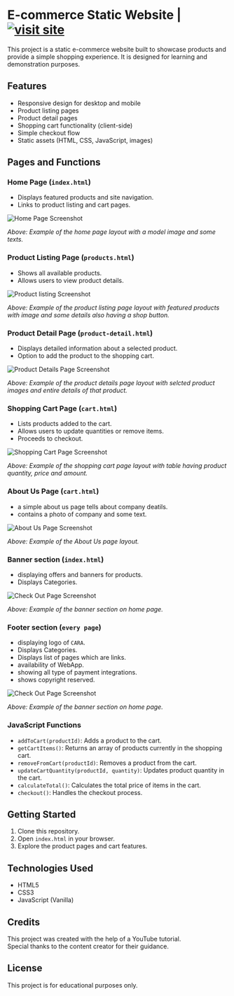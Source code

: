 # E-commerce Static Website | [![visit site](https://media.istockphoto.com/id/1160281298/vector/external-link-icon-arrow-showing-leaving-the-app-to-visit-an-external-website.jpg?s=612x612&w=0&k=20&c=nQuIvbt64rAAse8vMf0K41Mj_sN7hWgDLS1Zfv5GQcE=)](https://sach01in.github.io/E-commerce-static-website/)


This project is a static e-commerce website built to showcase products and provide a simple shopping experience. It is designed for learning and demonstration purposes.

## Features

- Responsive design for desktop and mobile
- Product listing pages
- Product detail pages
- Shopping cart functionality (client-side)
- Simple checkout flow
- Static assets (HTML, CSS, JavaScript, images)

## Pages and Functions

### Home Page (`index.html`)
- Displays featured products and site navigation.
- Links to product listing and cart pages.

![Home Page Screenshot](./img/website%20pages/home.png)

*Above: Example of the home page layout with a model image and some texts.*

### Product Listing Page (`products.html`)
- Shows all available products.
- Allows users to view product details.

![Product listing Screenshot](./img/website%20pages/product%20listing%20page.png)

*Above: Example of the product listing page layout with featured products with image and some details also having a shop button.*

### Product Detail Page (`product-detail.html`)
- Displays detailed information about a selected product.
- Option to add the product to the shopping cart.

![Product Details Page Screenshot](./img/website%20pages/single%20product.png)

*Above: Example of the product details page layout with selcted product images and entire details of that product.*

### Shopping Cart Page (`cart.html`)
- Lists products added to the cart.
- Allows users to update quantities or remove items.
- Proceeds to checkout.

![Shopping Cart Page Screenshot](./img/website%20pages/shhoping%20card%20page.png)

*Above: Example of the shopping cart page layout with table having product quantity, price and amount.*

### About Us Page (`cart.html`)
- a simple about us page tells about company deatils.
- contains a photo of company and some text.

![About Us Page Screenshot](./img/website%20pages/about%20us%20page.png)

*Above: Example of the About Us page layout.*

### Banner section (`index.html`)
- displaying offers and banners for products.
- Displays Categories.

![Check Out Page Screenshot](./img/website%20pages/banners.png)

*Above: Example of the banner section on home page.*

### Footer section (`every page`)
- displaying logo of `CARA`.
- Displays Categories.
- Displays list of pages which are links.
- availability of WebApp.
- showing all type of payment integrations.
- shows copyright reserved.

![Check Out Page Screenshot](./img/website%20pages/footer.png)

*Above: Example of the banner section on home page.*

### JavaScript Functions
- `addToCart(productId)`: Adds a product to the cart.
- `getCartItems()`: Returns an array of products currently in the shopping cart.
- `removeFromCart(productId)`: Removes a product from the cart.
- `updateCartQuantity(productId, quantity)`: Updates product quantity in the cart.
- `calculateTotal()`: Calculates the total price of items in the cart.
- `checkout()`: Handles the checkout process.

## Getting Started

1. Clone this repository.
2. Open `index.html` in your browser.
3. Explore the product pages and cart features.

## Technologies Used

- HTML5
- CSS3
- JavaScript (Vanilla)

## Credits

This project was created with the help of a YouTube tutorial.  
Special thanks to the content creator for their guidance.

## License

This project is for educational purposes only.

